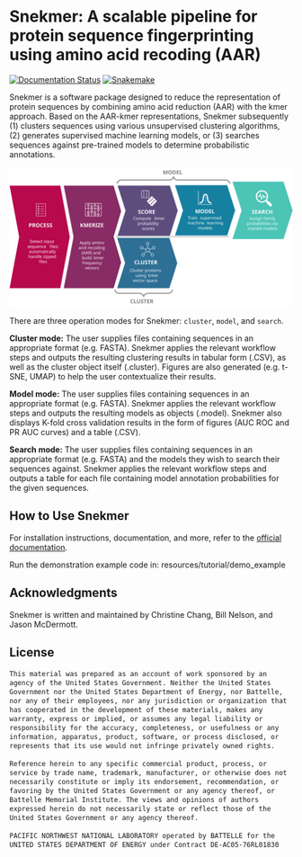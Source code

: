 # Snekmer: A scalable pipeline for protein sequence fingerprinting using amino acid recoding (AAR)

[![Documentation Status](https://readthedocs.org/projects/snekmer-docs/badge/?version=latest)](https://snekmer-docs.readthedocs.io/en/latest/?badge=latest)
[![Snakemake](https://img.shields.io/badge/snakemake-=7.0.0-brightgreen.svg?style=flat)](https://snakemake.readthedocs.io)

Snekmer is a software package designed to reduce the representation of protein sequences
by combining amino acid reduction (AAR) with the kmer approach. Based on the AAR-kmer representations,
Snekmer subsequently (1) clusters sequences using various unsupervised clustering algorithms,
(2) generates supervised machine learning models, or (3) searches sequences against pre-trained models
to determine probabilistic annotations.

<p align="center">
  <img align="center" src="resources/snekmer_workflow.svg">
</p>

There are three operation modes for Snekmer: `cluster`, `model`, and `search`.

**Cluster mode:** The user supplies files containing sequences in an appropriate format (e.g. FASTA).
Snekmer applies the relevant workflow steps and outputs the resulting clustering results in tabular form (.CSV),
as well as the cluster object itself (.cluster). Figures are also generated (e.g. t-SNE, UMAP) to help the user
contextualize their results.

**Model mode:** The user supplies files containing sequences in an appropriate format (e.g. FASTA).
Snekmer applies the relevant workflow steps and outputs the resulting models as objects (.model). Snekmer also
displays K-fold cross validation results in the form of figures (AUC ROC and PR AUC curves) and a table (.CSV).

**Search mode:** The user supplies files containing sequences in an appropriate format (e.g. FASTA)
and the models they wish to search their sequences against. Snekmer applies the relevant workflow steps
and outputs a table for each file containing model annotation probabilities for the given sequences.


## How to Use Snekmer

For installation instructions, documentation, and more, refer to
the [official documentation](https://snekmer-docs.readthedocs.io).

Run the demonstration example code in:
     resources/tutorial/demo_example

## Acknowledgments

Snekmer is written and maintained by Christine Chang, Bill Nelson, and Jason McDermott.

## License

    This material was prepared as an account of work sponsored by an agency of the United States Government. Neither the United States Government nor the United States Department of Energy, nor Battelle, nor any of their employees, nor any jurisdiction or organization that has cooperated in the development of these materials, makes any warranty, express or implied, or assumes any legal liability or responsibility for the accuracy, completeness, or usefulness or any information, apparatus, product, software, or process disclosed, or represents that its use would not infringe privately owned rights.

    Reference herein to any specific commercial product, process, or service by trade name, trademark, manufacturer, or otherwise does not necessarily constitute or imply its endorsement, recommendation, or favoring by the United States Government or any agency thereof, or Battelle Memorial Institute. The views and opinions of authors expressed herein do not necessarily state or reflect those of the United States Government or any agency thereof.

    PACIFIC NORTHWEST NATIONAL LABORATORY operated by BATTELLE for the UNITED STATES DEPARTMENT OF ENERGY under Contract DE-AC05-76RL01830
